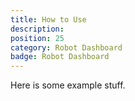 ```yaml
---
title: How to Use
description: 
position: 25
category: Robot Dashboard
badge: Robot Dashboard
---
```


Here is some example stuff.